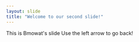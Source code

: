 ```yaml
---
layout: slide
title: "Welcome to our second slide!"
---
```

This is Bmowat's slide
Use the left arrow to go back!